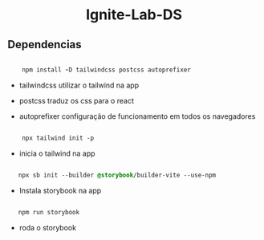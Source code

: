 <h1 align="center">Ignite-Lab-DS</h1>

<h2>Dependencias</h2>

``` ruby

    npm install -D tailwindcss postcss autoprefixer

```

* tailwindcss utilizar o tailwind na app

* postcss  traduz os css para o react

* autoprefixer configuração de funcionamento em todos os navegadores


``` css

    npx tailwind init -p

```

* inicia o tailwind na app

``` css

   npx sb init --builder @storybook/builder-vite --use-npm

```

* Instala storybook na app
 
 ``` html

    npm run storybook


 ```
 
 * roda o storybook
